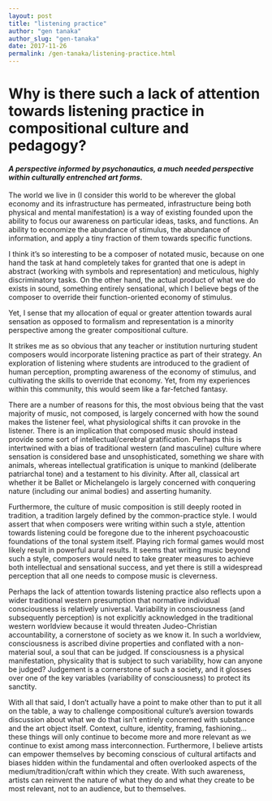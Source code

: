 ```yaml
---
layout: post
title: "listening practice"
author: "gen tanaka"
author_slug: "gen-tanaka"
date: 2017-11-26
permalink: /gen-tanaka/listening-practice.html
---
```



# Why is there such a lack of attention towards listening practice in compositional culture and pedagogy? 

#### _A perspective informed by psychonautics, a much needed perspective within culturally entrenched art forms._

The world we live in (I consider this world to be wherever the global economy
and its infrastructure has permeated, infrastructure being both physical and
mental manifestation) is a way of existing founded upon the ability to focus our
awareness on particular ideas, tasks, and functions. An ability to economize the
abundance of stimulus, the abundance of information, and apply a tiny fraction
of them towards specific functions.

I think it’s so interesting to be a composer of notated music, because on one
hand the task at hand completely takes for granted that one is adept in abstract
(working with symbols and representation) and meticulous, highly discriminatory
tasks. On the other hand, the actual product of what we do exists in sound,
something entirely sensational, which I believe begs of the composer to override
their function-oriented economy of stimulus.

Yet, I sense that my allocation of equal or greater attention towards aural sensation as opposed to formalism and representation is a minority perspective among the greater compositional culture.

It strikes me as so obvious that any teacher or institution nurturing student
composers would incorporate listening practice as part of their strategy. An
exploration of listening where students are introduced to the gradient of human
perception, prompting awareness of the economy of stimulus, and cultivating the
skills to override that economy. Yet, from my experiences within this community,
this would seem like a far-fetched fantasy.

There are a number of reasons for this, the most obvious being that the vast
majority of music, not composed, is largely concerned with how the sound makes
the listener feel, what physiological shifts it can provoke in the listener.
There is an implication that composed music should instead provide some sort of
intellectual/cerebral gratification. Perhaps this is intertwined with a bias of
traditional western (and masculine) culture where sensation is considered base
and unsophisticated, something we share with animals, whereas intellectual
gratification is unique to mankind (deliberate patriarchal tone) and a testament
to his divinity. After all, classical art whether it be Ballet or Michelangelo
is largely concerned with conquering nature (including our animal bodies) and
asserting humanity.

Furthermore, the culture of music composition is still deeply rooted in
tradition, a tradition largely defined by the common-practice style. I would
assert that when composers were writing within such a style, attention towards
listening could be foregone due to the inherent psychoacoustic foundations of
the tonal system itself. Playing rich formal games would most likely result in
powerful aural results. It seems that writing music beyond such a style,
composers would need to take greater measures to achieve both intellectual and
sensational success, and yet there is still a widespread perception that all one
needs to compose music is cleverness.

Perhaps the lack of attention towards listening practice also reflects upon a
wider traditional western presumption that normative individual consciousness is
relatively universal. Variability in consciousness (and subsequently perception)
is not explicitly acknowledged in the traditional western worldview because it
would threaten Judeo-Christian accountability, a cornerstone of society as we
know it. In such a worldview, consciousness is ascribed divine properties and
conflated with a non-material soul, a soul that can be judged. If consciousness
is a physical manifestation, physicality that is subject to such variability,
how can anyone be judged? Judgement is a cornerstone of such a society, and it
glosses over one of the key variables (variability of consciousness) to protect
its sanctity.

With all that said, I don’t actually have a point to make other than to put it
all on the table, a way to challenge compositional culture’s aversion towards
discussion about what we do that isn’t entirely concerned with substance and the
art object itself. Context, culture, identity, framing, fashioning… these things
will only continue to become more and more relevant as we continue to exist
among mass interconnection. Furthermore, I believe artists can empower
themselves by becoming conscious of cultural artifacts and biases hidden within
the fundamental and often overlooked aspects of the medium/tradition/craft
within which they create. With such awareness, artists can reinvent the nature
of what they do and what they create to be most relevant, not to an audience,
but to themselves.

